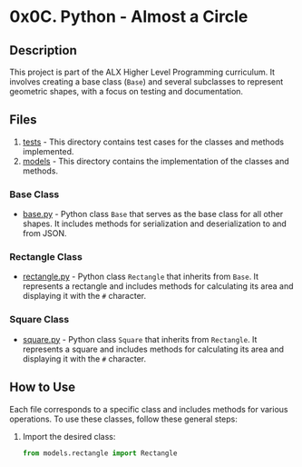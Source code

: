 # 0x0C. Python - Almost a Circle

## Description

This project is part of the ALX Higher Level Programming curriculum. It involves creating a base class (`Base`) and several subclasses to represent geometric shapes, with a focus on testing and documentation.

## Files

1. [tests](./tests) - This directory contains test cases for the classes and methods implemented.
2. [models](./models) - This directory contains the implementation of the classes and methods.

### Base Class

- [base.py](./models/base.py) - Python class `Base` that serves as the base class for all other shapes. It includes methods for serialization and deserialization to and from JSON.

### Rectangle Class

- [rectangle.py](./models/rectangle.py) - Python class `Rectangle` that inherits from `Base`. It represents a rectangle and includes methods for calculating its area and displaying it with the `#` character.

### Square Class

- [square.py](./models/square.py) - Python class `Square` that inherits from `Rectangle`. It represents a square and includes methods for calculating its area and displaying it with the `#` character.

## How to Use

Each file corresponds to a specific class and includes methods for various operations. To use these classes, follow these general steps:

1. Import the desired class:

   ```python
   from models.rectangle import Rectangle

